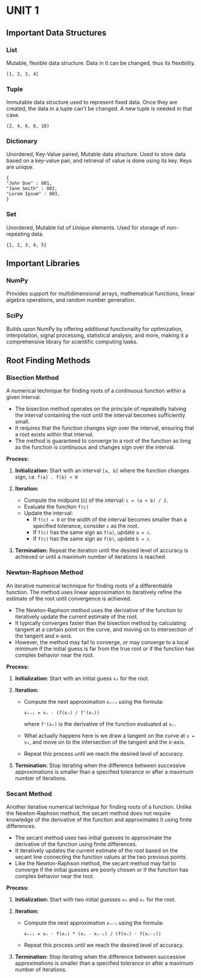 # UNIT 1

## Important Data Structures

### List
Mutable, flexible data structure. Data in it can be changed, thus its flexibility.

    [1, 2, 3, 4]
    
### Tuple
Immutable data structure used to represent fixed data. Once they are created, the data in a tuple can't be changed. A new tuple is needed in that case.

    (2, 4, 6, 8, 10)
    
### Dictionary
Unordered, Key-Value paired, Mutable data structure. Used to store data based on a key-value pair, and retrieval of value is done using its key. Keys are *unique*.

    {
    "John Doe" : 001,
    "Jane Smith" : 002,
    "Lorem Ipsum" : 003,
    }
    
### Set
Unordered, Mutable list of *Unique* elements. Used for storage of non-repeating data.

    {1, 2, 3, 4, 5}

## Important Libraries

### NumPy
Provides support for multidimensional arrays, mathematical functions, linear algebra operations, and random number generation.
    
### SciPy
Builds upon NumPy by offering additional functionality for optimization, interpolation, signal processing, statistical analysis, and more, making it a comprehensive library for scientific computing tasks.


## Root Finding Methods

### Bisection Method
A numerical technique for finding roots of a continuous function within a given interval.

- The bisection method operates on the principle of repeatedly halving the interval containing the root until the interval becomes sufficiently small.
- It requires that the function changes sign over the interval, ensuring that a root exists within that interval.
- The method is guaranteed to converge to a root of the function as long as the function is continuous and changes sign over the interval.

**Process:**
1. **Initialization:** Start with an interval `[a, b]` where the function changes sign, i.e. `f(a) . f(b) < 0`

2. **Iteration:**
    - Compute the midpoint \(c\) of the interval: `c = (a + b) / 2.`
    - Evaluate the function `f(c)`
    - Update the interval:
        - If `f(c) = 0` or the width of the interval becomes smaller than a specified tolerance, consider `c` as the root.
        - If `f(c)` has the same sign as `f(a)`, update `a = c`.
        - If `f(c)` has the same sign as `f(b)`, update `b = c`.

3. **Termination:** Repeat the iteration until the desired level of accuracy is achieved or until a maximum number of iterations is reached.


### Newton-Raphson Method
An iterative numerical technique for finding roots of a differentiable function. The method uses linear approximation to iteratively refine the estimate of the root until convergence is achieved.

- The Newton-Raphson method uses the derivative of the function to iteratively update the current estimate of the root.
- It typically converges faster than the bisection method by calculating tangent at a certain point on the curve, and moving on to intersection of the tangent and x-axis.
- However, the method may fail to converge, or may converge to a local minimum if the initial guess is far from the true root or if the function has complex behavior near the root.

**Process:**
1. **Initialization:** Start with an initial guess `x₀` for the root.

2. **Iteration:**
    - Compute the next approximation `xₙ₊₁` using the formula:

        `xₙ₊₁ = xₙ - (f(xₙ) / f'(xₙ))`

        where `f'(xₙ)` is the derivative of the function evaluated at `xₙ`.
    
    - What actually happens here is we draw a tangent on the curve at `x = x₀`, and move on to the intersection of the tangent and the x-axis.

    - Repeat this process until we reach the desired level of accuracy.

3. **Termination:** Stop iterating when the difference between successive approximations is smaller than a specified tolerance or after a maximum number of iterations.

### Secant Method
Another iterative numerical technique for finding roots of a function. Unlike the Newton-Raphson method, the secant method does not require knowledge of the derivative of the function and approximates it using finite differences.

- The secant method uses two initial guesses to approximate the derivative of the function using finite differences.
- It iteratively updates the current estimate of the root based on the secant line connecting the function values at the two previous points.
- Like the Newton-Raphson method, the secant method may fail to converge if the initial guesses are poorly chosen or if the function has complex behavior near the root.

**Process:**
1. **Initialization:** Start with two initial guesses `x₀` and `x₁` for the root.

2. **Iteration:**
    - Compute the next approximation `xₙ₊₁` using the formula:

        `xₙ₊₁ = xₙ - f(xₙ) * (xₙ - xₙ₋₁) / (f(xₙ) - f(xₙ₋₁))`

    - Repeat this process until we reach the desired level of accuracy.

3. **Termination:** Stop iterating when the difference between successive approximations is smaller than a specified tolerance or after a maximum number of iterations.

